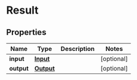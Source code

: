 
# Result

## Properties
Name | Type | Description | Notes
------------ | ------------- | ------------- | -------------
**input** | [**Input**](Input.md) |  |  [optional]
**output** | [**Output**](Output.md) |  |  [optional]



